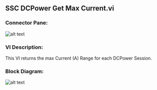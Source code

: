 ## **SSC DCPower Get Max Current.vi**
### Connector Pane:
![alt text](/DCPower/SSC%20DCPower/Source/SSC%20DCPower%20Get%20Max%20Current.vic.png "SSC DCPower Get Max Current.vi connector pane")

### VI Description:
This VI returns the max Current (A) Range for each DCPower Session.

### Block Diagram:
![alt text](/DCPower/SSC%20DCPower/Source/SSC%20DCPower%20Get%20Max%20Current.vid.png "SSC DCPower Get Max Current.vi block diagram")
